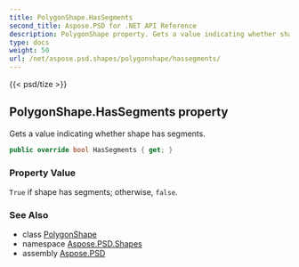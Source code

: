 ```yaml
---
title: PolygonShape.HasSegments
second_title: Aspose.PSD for .NET API Reference
description: PolygonShape property. Gets a value indicating whether shape has segments
type: docs
weight: 50
url: /net/aspose.psd.shapes/polygonshape/hassegments/
---
```

{{< psd/tize >}}
## PolygonShape.HasSegments property

Gets a value indicating whether shape has segments.

```csharp
public override bool HasSegments { get; }
```

### Property Value

`True` if shape has segments; otherwise, `false`.

### See Also

* class [PolygonShape](../)
* namespace [Aspose.PSD.Shapes](../../../aspose.psd.shapes/)
* assembly [Aspose.PSD](../../../)


